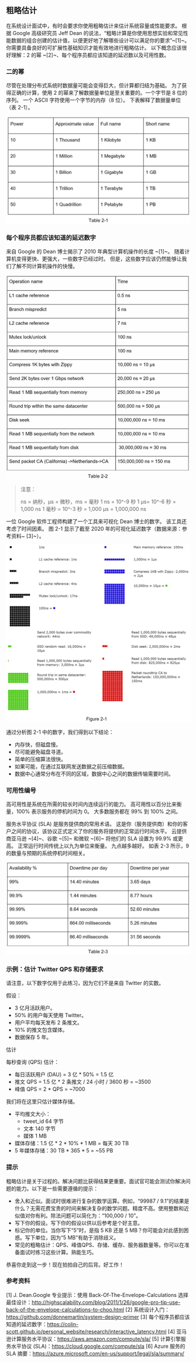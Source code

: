 ## 粗略估计
在系统设计面试中，有时会要求你使用粗略估计来估计系统容量或性能要求。 根据 Google 高级研究员 Jeff Dean 的说法，“粗略计算是你使用思想实验和常见性能数据的组合创建的估计值，以便更好地了解哪些设计可以满足你的要求”~[1]~。
你需要具备良好的可扩展性基础知识才能有效地进行粗略估计。 以下概念应该很好理解：2 的幂 ~[2]~、每个程序员都应该知道的延迟数以及可用性数。

### 二的幂
尽管在处理分布式系统时数据量可能会变得巨大，但计算都归结为基础。 为了获得正确的计算，使用 2 的幂来了解数据量单位是至关重要的。一个字节是 8 位的序列。 一个 ASCII 字符使用一个字节的内存（8 位）。 下表解释了数据量单位（表 2-1）。

![](./images/Chapter-2/02-t1.png)

### 每个程序员都应该知道的延迟数字
来自 Google 的 Dean 博士揭示了 2010 年典型计算机操作的长度 ~[1]~。 随着计算机变得更快、更强大，一些数字已经过时。 但是，这些数字应该仍然能够让我们了解不同计算机操作的快慢。

![](./images/Chapter-2/02-t2.png)

> 注意：
>
> ns = 纳秒，µs = 微秒，ms = 毫秒
> 1 ns = 10^-9 秒
> 1 µs= 10^-6 秒 = 1,000 ns
> 1 毫秒 = 10^-3 秒 = 1,000 µs = 1,000,000 ns

一位 Google 软件工程师构建了一个工具来可视化 Dean 博士的数字。 该工具还考虑了时间因素。 图 2-1 显示了截至 2020 年的可视化延迟数字（数据来源：参考资料~ [3]~）。

![](./images/Chapter-2/02-01.png)

通过分析图 2-1 中的数字，我们得到以下结论：

- 内存快，但磁盘慢。
- 尽可能避免磁盘寻道。
- 简单的压缩算法很快。
- 如果可能，在通过互联网发送数据之前压缩数据。
- 数据中心通常分布在不同的区域，数据中心之间的数据传输需要时间。

### 可用性编号
高可用性是系统在所需的较长时间内连续运行的能力。 高可用性以百分比来衡量，100% 表示服务的停机时间为 0。 大多数服务都在 99% 到 100% 之间。

服务水平协议 (SLA) 是服务提供商的常用术语。 这是你（服务提供商）和你的客户之间的协议，该协议正式定义了你的服务将提供的正常运行时间水平。 云提供商亚马逊 ~[4]~、谷歌 ~[5]~ 和微软 ~[6]~ 将他们的 SLA 设置为 99.9% 或更高。 正常运行时间传统上以九为单位来衡量。 九点越多越好。 如表 2-3 所示，9 的数量与预期的系统停机时间相关。

![](./images/Chapter-2/02-t3.png)

### 示例：估计 Twitter QPS 和存储要求
请注意，以下数字仅用于此练习，因为它们不是来自 Twitter 的实数。

假设：

- 3 亿月活跃用户。
- 50% 的用户每天使用 Twitter。
- 用户平均每天发布 2 条推文。
- 10% 的推文包含媒体。
- 数据保存 5 年。

估计

每秒查询 (QPS) 估计：
- 每日活跃用户 (DAU) = 3 亿 * 50% = 1.5 亿
- 推文 QPS = 1.5 亿 * 2 条推文 / 24 小时 / 3600 秒 = ~3500
- 峰值 QPS = 2 * QPS = ~7000

我们将在这里只估计媒体存储。
- 平均推文大小：
  - tweet_id 64 字节
  - 文本           140 字节
  - 媒体       1 MB
- 媒体存储：1.5 亿 * 2 * 10% * 1 MB = 每天 30 TB
- 5 年媒体存储：30 TB * 365 * 5 = ~55 PB

### 提示
粗略估计是关于过程的。解决问题比获得结果更重要。面试官可能会测试你解决问题的能力。以下是一些需要遵循的提示：

- 舍入和近似。面试时很难进行复杂的数学运算。例如，“99987 / 9.1”的结果是什么？无需花费宝贵的时间来解决复杂的数学问题。精度不高。使用整数和近似值对你有利。除法问题可以简化为：“100,000 / 10”。
- 写下你的假设。写下你的假设以供以后参考是个好主意。
- 标记你的单位。当你写下“5”时，是指 5 KB 还是 5 MB？你可能会对此感到困惑。写下单位，因为“5 MB”有助于消除歧义。
- 常见的粗略估计：QPS、峰值QPS、存储、缓存、服务器数量等。你可以在准备面试时练习这些计算。熟能生巧。

恭喜你走到这一步！现在拍拍自己的后背。好工作！

### 参考资料
[1] J. Dean.Google 专业提示：使用 Back-Of-The-Envelope-Calculations 选择最佳设计：http://highscalability.com/blog/2011/1/26/google-pro-tip-use-back-of-the-envelope-calculations-to-choo.html
[2] 系统设计入门：https://github.com/donnemartin/system-design-primer
[3] 每个程序员都应该知道的延迟数字：https://colin-scott.github.io/personal_website/research/interactive_latency.html
[4] 亚马逊计算服务水平协议：https://aws.amazon.com/compute/sla/
[5] 计算引擎服务水平协议 (SLA)：https://cloud.google.com/compute/sla
[6] Azure 服务的 SLA 摘要：https://azure.microsoft.com/en-us/support/legal/sla/summary/
